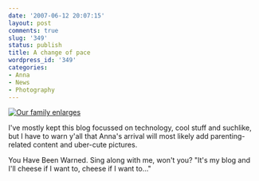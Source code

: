 ```yaml
---
date: '2007-06-12 20:07:15'
layout: post
comments: true
slug: '349'
status: publish
title: A change of pace
wordpress_id: '349'
categories:
- Anna
- News
- Photography
---
```



[
![Our family enlarges](http://www.phfactor.net/wp-pics/ze-new-deal.JPG)
](http://www.phfactor.net/pics/annas-birth/)

I've mostly kept this blog focussed on technology, cool stuff and suchlike, but I have to warn y'all that Anna's arrival will most likely add parenting-related content and uber-cute pictures.

You Have Been Warned. Sing along with me, won't you? "It's my blog and I'll cheese if I want to, cheese if I want to..."

